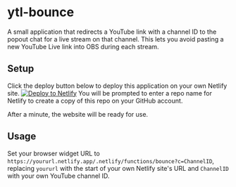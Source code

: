 # ytl-bounce
A small application that redirects a YouTube link with a channel ID to the popout chat for a live stream on that channel.
This lets you avoid pasting a new YouTube Live link into OBS during each stream.

## Setup
Click the deploy button below to deploy this application on your own Netlify site.
[![Deploy to Netlify](https://www.netlify.com/img/deploy/button.svg)](https://app.netlify.com/start/deploy?repository=https://github.com/karashiiro/ytl-bounce)
You will be prompted to enter a repo name for Netlify to create a copy of this repo on your GitHub account.

After a minute, the website will be ready for use.

## Usage
Set your browser widget URL to `https://yoururl.netlify.app/.netlify/functions/bounce?c=ChannelID`, replacing `yoururl` with the start of
your own Netlify site's URL and `ChannelID` with your own YouTube channel ID.
